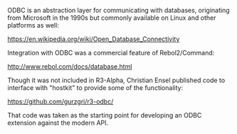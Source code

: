 ODBC is an abstraction layer for communicating with databases, originating
from Microsoft in the 1990s but commonly available on Linux and other
platforms as well:

https://en.wikipedia.org/wiki/Open_Database_Connectivity

Integration with ODBC was a commercial feature of Rebol2/Command:

http://www.rebol.com/docs/database.html 

Though it was not included in R3-Alpha, Christian Ensel published code to
interface with "hostkit" to provide some of the functionality:

https://github.com/gurzgri/r3-odbc/

That code was taken as the starting point for developing an ODBC extension
against the modern API.
